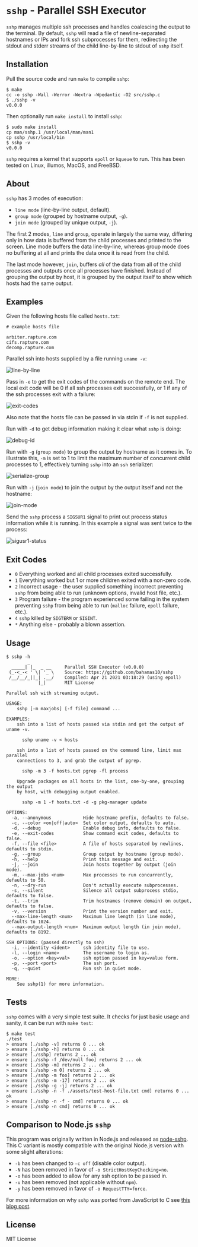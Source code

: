 `sshp` - Parallel SSH Executor
==============================

`sshp` manages multiple ssh processes and handles coalescing the output to the
terminal.  By default, `sshp` will read a file of newline-separated hostnames
or IPs and fork ssh subprocesses for them, redirecting the stdout and stderr
streams of the child line-by-line to stdout of `sshp` itself.

Installation
------------

Pull the source code and run `make` to compile `sshp`:

``` console
$ make
cc -o sshp -Wall -Werror -Wextra -Wpedantic -O2 src/sshp.c
$ ./sshp -v
v0.0.0
```

Then optionally run `make install` to install `sshp`:

``` console
$ sudo make install
cp man/sshp.1 /usr/local/man/man1
cp sshp /usr/local/bin
$ sshp -v
v0.0.0
```

`sshp` requires a kernel that supports `epoll` or `kqueue` to run.  This has
been tested on Linux, illumos, MacOS, and FreeBSD.

About
-----

`sshp` has 3 modes of execution:

- `line mode` (line-by-line output, default).
- `group mode` (grouped by hostname output, `-g`).
- `join mode` (grouped by unique output, `-j`).

The first 2 modes, `line` and `group`, operate in largely the same way,
differing only in how data is buffered from the child processes and printed to
the screen.  Line mode buffers the data line-by-line, whereas group mode does
no buffering at all and prints the data once it is read from the child.

The last mode however, `join`, buffers *all* of the data from all of the child
processes and outputs once all processes have finished.  Instead of grouping
the output by host, it is grouped by the output itself to show which hosts had
the same output.

Examples
--------

Given the following hosts file called `hosts.txt`:

```
# example hosts file

arbiter.rapture.com
cifs.rapture.com
decomp.rapture.com
```

Parallel ssh into hosts supplied by a file running `uname -v`:

![line-by-line](https://www.daveeddy.com/static/media/github/sshp/c/line-by-line.jpg)

Pass in `-e` to get the exit codes of the commands on the remote end.  The
local exit code will be 0 if all ssh processes exit successfully, or 1 if any
of the ssh processes exit with a failure:

![exit-codes](https://www.daveeddy.com/static/media/github/sshp/c/exit-codes.jpg)

Also note that the hosts file can be passed in via stdin if `-f` is not
supplied.

Run with `-d` to get debug information making it clear what `sshp` is doing:

![debug-id](https://www.daveeddy.com/static/media/github/sshp/c/debug-id.jpg)

Run with `-g` (`group mode`) to group the output by hostname as it comes in.
To illustrate this, `-m` is set to 1 to limit the maximum number of concurrent
child processes to 1, effectively turning `sshp` into an `ssh` serializer:

![serialize-group](https://www.daveeddy.com/static/media/github/sshp/c/serialize-group-mode.jpg)

Run with `-j` (`join mode`) to join the output by the output itself and not the
hostname:

![join-mode](https://www.daveeddy.com/static/media/github/sshp/c/join-mode.jpg)

Send the `sshp` process a `SIGSUR1` signal to print out process status
information while it is running.  In this example a signal was sent twice to
the process:

![sigusr1-status](https://www.daveeddy.com/static/media/github/sshp/c/sigusr1-status.jpg)

Exit Codes
----------

- `0` Everything worked and all child processes exited successfully.
- `1` Everything worked but 1 or more children exited with a non-zero code.
- `2` Incorrect usage - the user supplied something incorrect preventing `sshp`
  from being able to run (unknown options, invalid host file, etc.).
- `3` Program failure - the program experienced some failing in the system
  preventing `sshp` from being able to run (`malloc` failure, `epoll` failure,
  etc.).
- `4` `sshp` killed by `SIGTERM` or `SIGINT`.
- `*` Anything else - probably a blown assertion.

Usage
-----

```
$ sshp -h
        _
  _____| |_  _ __     Parallel SSH Executor (v0.0.0)
 (_-<_-< ' \| '_ \    Source: https://github.com/bahamas10/sshp
 /__/__/_||_| .__/    Compiled: Apr 21 2021 03:18:29 (using epoll)
            |_|       MIT License

Parallel ssh with streaming output.

USAGE:
    sshp [-m maxjobs] [-f file] command ...

EXAMPLES:
    ssh into a list of hosts passed via stdin and get the output of uname -v.

      sshp uname -v < hosts

    ssh into a list of hosts passed on the command line, limit max parallel
    connections to 3, and grab the output of pgrep.

      sshp -m 3 -f hosts.txt pgrep -fl process

    Upgrade packages on all hosts in the list, one-by-one, grouping the output
    by host, with debugging output enabled.

      sshp -m 1 -f hosts.txt -d -g pkg-manager update

OPTIONS:
  -a, --anonymous            Hide hostname prefix, defaults to false.
  -c, --color <on|off|auto>  Set color output, defaults to auto.
  -d, --debug                Enable debug info, defaults to false.
  -e, --exit-codes           Show command exit codes, defaults to false.
  -f, --file <file>          A file of hosts separated by newlines, defaults to stdin.
  -g, --group                Group output by hostname (group mode).
  -h, --help                 Print this message and exit.
  -j, --join                 Join hosts together by output (join mode).
  -m, --max-jobs <num>       Max processes to run concurrently, defaults to 50.
  -n, --dry-run              Don't actually execute subprocesses.
  -s, --silent               Silence all output subprocess stdio, defaults to false.
  -t, --trim                 Trim hostnames (remove domain) on output, defaults to false.
  -v, --version              Print the version number and exit.
  --max-line-length <num>    Maximum line length (in line mode), defaults to 1024.
  --max-output-length <num>  Maximum output length (in join mode), defaults to 8192.

SSH OPTIONS: (passed directly to ssh)
  -i, --identity <ident>     ssh identity file to use.
  -l, --login <name>         The username to login as.
  -o, --option <key=val>     ssh option passed in key=value form.
  -p, --port <port>          The ssh port.
  -q, --quiet                Run ssh in quiet mode.

MORE:
    See sshp(1) for more information.
```

Tests
-----

`sshp` comes with a very simple test suite.  It checks for just basic usage and
sanity, it can be run with `make test`:

    $ make test
    ./test
    > ensure [./sshp -v] returns 0 ... ok
    > ensure [./sshp -h] returns 0 ... ok
    > ensure [./sshp] returns 2 ... ok
    > ensure [./sshp -f /dev/null foo] returns 2 ... ok
    > ensure [./sshp -m] returns 2 ... ok
    > ensure [./sshp -m 0] returns 2 ... ok
    > ensure [./sshp -m foo] returns 2 ... ok
    > ensure [./sshp -m -17] returns 2 ... ok
    > ensure [./sshp -g -j] returns 2 ... ok
    > ensure [./sshp -n -f ./assets/test-host-file.txt cmd] returns 0 ... ok
    > ensure [./sshp -n -f - cmd] returns 0 ... ok
    > ensure [./sshp -n cmd] returns 0 ... ok

Comparison to Node.js `sshp`
----------------------------

This program was originally written in Node.js and released as
[node-sshp](https://github.com/bahamas10/node-sshp).  This C variant is mostly
compatible with the original Node.js version with some slight alterations:

- `-b` has been changed to `-c off` (disable color output).
- `-N` has been removed in favor of `-o StrictHostKeyChecking=no`.
- `-o` has been added to allow for any ssh option to be passed in.
- `-u` has been removed (not applicable without `npm`).
- `-y` has been removed in favor of `-o RequestTTY=force`.

For more information on why `sshp` was ported from JavaScript to C see [this
blog post](blog).

License
-------

MIT License
